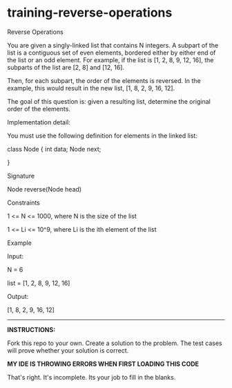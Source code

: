 # training-reverse-operations

Reverse Operations

You are given a singly-linked list that contains N integers. A subpart of the list is a contiguous set of even elements, bordered either by either end of the list or an odd element. For example, if the list is [1, 2, 8, 9, 12, 16], the subparts of the list are [2, 8] and [12, 16].

Then, for each subpart, the order of the elements is reversed. In the example, this would result in the new list, [1, 8, 2, 9, 16, 12].

The goal of this question is: given a resulting list, determine the original order of the elements.

Implementation detail:

You must use the following definition for elements in the linked list:

class Node {
    int data;
    Node next;

}

Signature

Node reverse(Node head)

Constraints

1 <= N <= 1000, where N is the size of the list

1 <= Li <= 10^9, where Li is the ith element of the list

Example

Input:

N = 6

list = [1, 2, 8, 9, 12, 16]

Output:

[1, 8, 2, 9, 16, 12]

---
**INSTRUCTIONS:**

Fork this repo to your own. Create a solution to the problem. The test cases will prove whether your solution is correct.


**MY IDE IS THROWING ERRORS WHEN FIRST LOADING THIS CODE**

That's right. It's incomplete. Its your job to fill in the blanks.

